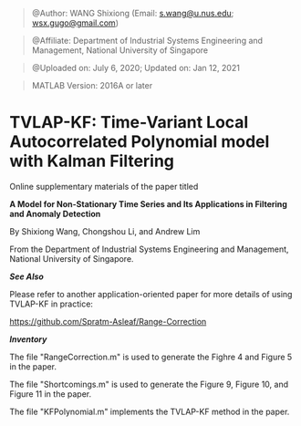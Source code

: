 > @Author: WANG Shixiong (Email: <s.wang@u.nus.edu>; <wsx.gugo@gmail.com>)

> @Affiliate: Department of Industrial Systems Engineering and Management, National University of Singapore

> @Uploaded on: July 6, 2020; Updated on: Jan 12, 2021

> MATLAB Version: 2016A or later

# TVLAP-KF: Time-Variant Local Autocorrelated Polynomial model with Kalman Filtering

Online supplementary materials of the paper titled 

**A Model for Non-Stationary Time Series and Its Applications in Filtering and Anomaly Detection**

By Shixiong Wang, Chongshou Li, and Andrew Lim

From the Department of Industrial Systems Engineering and Management, National University of Singapore.


***See Also***

Please refer to another application-oriented paper for more details of using TVLAP-KF in practice: 

https://github.com/Spratm-Asleaf/Range-Correction

***Inventory***

The file "RangeCorrection.m" is used to generate the Fighre 4 and Figure 5 in the paper.

The file "Shortcomings.m" is used to generate the Figure 9, Figure 10, and Figure 11 in the paper.

The file "KFPolynomial.m" implements the TVLAP-KF method in the paper.